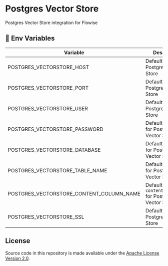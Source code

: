 # Postgres Vector Store

Postgres Vector Store integration for Flowise

## 🌱 Env Variables

| Variable                                 | Description                                           | Type    | Default     |
| ---------------------------------------- | ----------------------------------------------------- | ------- | ----------- |
| POSTGRES_VECTORSTORE_HOST                | Default `host` for Postgres Vector Store              | String  |             |
| POSTGRES_VECTORSTORE_PORT                | Default `port` for Postgres Vector Store              | Number  | 5432        |
| POSTGRES_VECTORSTORE_USER                | Default `user` for Postgres Vector Store              | String  |             |
| POSTGRES_VECTORSTORE_PASSWORD            | Default `password` for Postgres Vector Store          | String  |             |
| POSTGRES_VECTORSTORE_DATABASE            | Default `database` for Postgres Vector Store          | String  |             |
| POSTGRES_VECTORSTORE_TABLE_NAME          | Default `tableName` for Postgres Vector Store         | String  | documents   |
| POSTGRES_VECTORSTORE_CONTENT_COLUMN_NAME | Default `contentColumnName` for Postgres Vector Store | String  | pageContent |
| POSTGRES_VECTORSTORE_SSL                 | Default `ssl` for Postgres Vector Store               | Boolean | false       |

## License

Source code in this repository is made available under the [Apache License Version 2.0](https://github.com/FlowiseAI/Flowise/blob/master/LICENSE.md).
